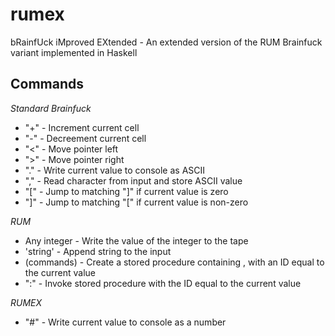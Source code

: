 rumex
=====

bRainfUck iMproved EXtended - An extended version of the RUM Brainfuck variant implemented in Haskell

Commands
--------

*Standard Brainfuck*
  * "+" - Increment current cell
  * "-" - Decreement current cell
  * "<" - Move pointer left
  * ">" - Move pointer right
  * "." - Write current value to console as ASCII
  * "," - Read character from input and store ASCII value
  * "[" - Jump to matching "]" if current value is zero
  * "]" - Jump to matching "[" if current value is non-zero

*RUM*
  * Any integer - Write the value of the integer to the tape
  * 'string' - Append string to the input
  * (commands) - Create a stored procedure containing <commands>, with an ID equal to the current value
  * ":" - Invoke stored procedure with the ID equal to the current value

*RUMEX*
  * "#" - Write current value to console as a number

